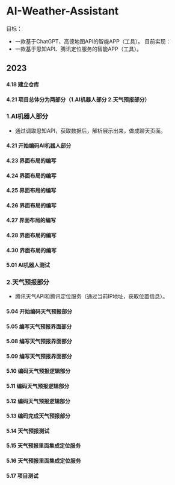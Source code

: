 # AI-Weather-Assistant
目标：
+ 一款基于ChatGPT、高德地图API的智能APP（工具）。
目前实现：
+ 一款基于思知API、腾讯定位服务的智能APP（工具）。
## 2023
#### 4.18 建立仓库
#### 4.21 项目总体分为两部分（1.AI机器人部分 2.天气预报部分）
### 1.AI机器人部分
+ 通过调取思知API，获取数据后，解析展示出来，做成聊天页面。
#### 4.21 开始编码AI机器人部分
#### 4.23 界面布局的编写
#### 4.24 界面布局的编写
#### 4.25 界面布局的编写
#### 4.26 界面布局的编写
#### 4.27 界面布局的编写
#### 4.28 界面布局的编写
#### 4.30 界面布局的编写
#### 5.01 AI机器人测试
### 2.天气预报部分
+ 腾讯天气API和腾讯定位服务（通过当前IP地址，获取位置信息）。
#### 5.04 开始编码天气预报部分
#### 5.05 编写天气预报界面部分
#### 5.08 编写天气预报界面部分
#### 5.09 编写天气预报界面部分
#### 5.10 编码天气预报逻辑部分
#### 5.11 编码天气预报逻辑部分
#### 5.12 编码天气预报逻辑部分
#### 5.13 编码完成天气预报部分
#### 5.14 天气预报测试
#### 5.15 天气预报里面集成定位服务
#### 5.16 天气预报里面集成定位服务
#### 5.17 项目测试

